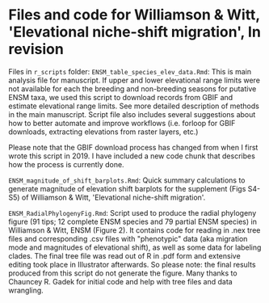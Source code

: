# Files and code for Williamson &amp; Witt, 'Elevational niche-shift migration', In revision


Files in `r_scripts` folder: 
`ENSM_table_species_elev_data.Rmd`: This is main analysis file for manuscript. If upper and lower elevational range limits were not available for each the breeding and non-breeding seasons for putative ENSM taxa, we used this script to download records from GBIF and estimate elevational range limits. See more detailed description of methods in the main manuscript. Script file also includes several suggestions about how to better automate and improve workflows (i.e. forloop for GBIF downloads, extracting elevations from raster layers, etc.)

Please note that the GBIF download process has changed from when I first wrote this script in 2019. I have included a new code chunk that describes how the process is currently done.

`ENSM_magnitude_of_shift_barplots.Rmd`: Quick summary  calculations to generate magnitude of elevation shift barplots for the supplement (Figs S4-S5) of Williamson & Witt, 'Elevational niche-shift migration'.

`ENSM_RadialPhylogenyFig.Rmd`: Script used to produce the radial phylogeny figure (91 tips; 12 complete ENSM species and 79 partial ENSM species) in Williamson & Witt, ENSM (Figure 2). It contains code for reading in .nex tree files and corresponding .csv files with "phenotypic" data (aka migration mode and magnitudes of elevational shift), as well as some data for labeling clades. The final tree file was read out of R in .pdf form and extensive editing took place in Illustrator afterwards. So please note: the final results produced from this script do not generate the figure. Many thanks to Chauncey R. Gadek for initial code and help with tree files and data wrangling.